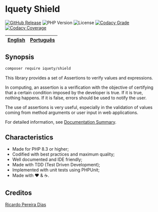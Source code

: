 # Iquety Shield

[![GitHub Release](https://img.shields.io/github/release/iquety/shield.svg)](https://github.com/iquety/shield/releases/latest)
![PHP Version](https://img.shields.io/badge/php-%5E8.3-blue)
![License](https://img.shields.io/badge/license-MIT-blue)
[![Codacy Grade](https://app.codacy.com/project/badge/Grade/5097e82662f54f52a8ae5bb3a4b54e45)](https://www.codacy.com/gh/iquety/shield/dashboard?utm_source=github.com&amp;utm_medium=referral&amp;utm_content=iquety/shield&amp;utm_campaign=Badge_Grade)
[![Codacy Coverage](https://app.codacy.com/project/badge/Coverage/5097e82662f54f52a8ae5bb3a4b54e45)](https://www.codacy.com/gh/iquety/shield/dashboard?utm_source=github.com&utm_medium=referral&utm_content=iquety/shield&utm_campaign=Badge_Coverage)

[English](readme.md) | [Português](./docs/pt-br/leiame.md)
-- | --

## Synopsis

```bash
composer require iquety/shield
```

This library provides a set of Assertions to verify values ​​and expressions.

In computing, an assertion is a verification with the objective of certifying
that a certain condition imposed by the developer is true. If it is true, nothing
happens. If it is false, errors should be used to notify the user.

The use of assertions is very useful, especially in the validation of values
​​coming from method arguments or user input in web applications.

For detailed information, see [Documentation Summary](docs/en/index.md).

## Characteristics

- Made for PHP 8.3 or higher;
- Codified with best practices and maximum quality;
- Well documented and IDE friendly;
- Made with TDD (Test Driven Development);
- Implemented with unit tests using PHPUnit;
- Made with :heart: &amp; :coffee:.

## Creditos

[Ricardo Pereira Dias](https://www.ricardopedias.com.br)
